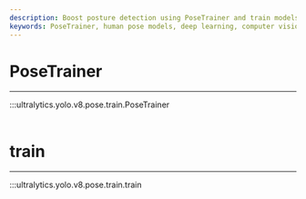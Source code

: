 ```yaml
---
description: Boost posture detection using PoseTrainer and train models using train() API. Learn PoseLoss for ultra-fast and accurate pose detection with Ultralytics YOLO.
keywords: PoseTrainer, human pose models, deep learning, computer vision, Ultralytics YOLO, v8
---
```


# PoseTrainer
---
:::ultralytics.yolo.v8.pose.train.PoseTrainer
<br><br>

# train
---
:::ultralytics.yolo.v8.pose.train.train
<br><br>